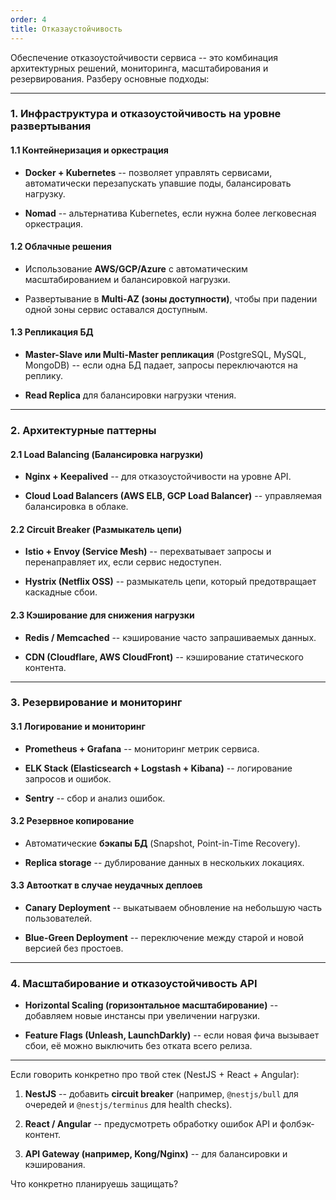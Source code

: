 ```yaml
---
order: 4
title: Отказаустойчивость
---
```


Обеспечение отказоустойчивости сервиса -- это комбинация архитектурных решений, мониторинга, масштабирования и резервирования. Разберу основные подходы:

---

### **1\. Инфраструктура и отказоустойчивость на уровне развертывания**

#### **1\.1 Контейнеризация и оркестрация**

-  **Docker + Kubernetes** -- позволяет управлять сервисами, автоматически перезапускать упавшие поды, балансировать нагрузку.

-  **Nomad** -- альтернатива Kubernetes, если нужна более легковесная оркестрация.

#### **1\.2 Облачные решения**

-  Использование **AWS/GCP/Azure** с автоматическим масштабированием и балансировкой нагрузки.

-  Развертывание в **Multi-AZ (зоны доступности)**, чтобы при падении одной зоны сервис оставался доступным.

#### **1\.3 Репликация БД**

-  **Master-Slave или Multi-Master репликация** (PostgreSQL, MySQL, MongoDB) -- если одна БД падает, запросы переключаются на реплику.

-  **Read Replica** для балансировки нагрузки чтения.

---

### **2\. Архитектурные паттерны**

#### **2\.1 Load Balancing (Балансировка нагрузки)**

-  **Nginx + Keepalived** -- для отказоустойчивости на уровне API.

-  **Cloud Load Balancers (AWS ELB, GCP Load Balancer)** -- управляемая балансировка в облаке.

#### **2\.2 Circuit Breaker (Размыкатель цепи)**

-  **Istio + Envoy (Service Mesh)** -- перехватывает запросы и перенаправляет их, если сервис недоступен.

-  **Hystrix (Netflix OSS)** -- размыкатель цепи, который предотвращает каскадные сбои.

#### **2\.3 Кэширование для снижения нагрузки**

-  **Redis / Memcached** -- кэширование часто запрашиваемых данных.

-  **CDN (Cloudflare, AWS CloudFront)** -- кэширование статического контента.

---

### **3\. Резервирование и мониторинг**

#### **3\.1 Логирование и мониторинг**

-  **Prometheus + Grafana** -- мониторинг метрик сервиса.

-  **ELK Stack (Elasticsearch + Logstash + Kibana)** -- логирование запросов и ошибок.

-  **Sentry** -- сбор и анализ ошибок.

#### **3\.2 Резервное копирование**

-  Автоматические **бэкапы БД** (Snapshot, Point-in-Time Recovery).

-  **Replica storage** -- дублирование данных в нескольких локациях.

#### **3\.3 Автооткат в случае неудачных деплоев**

-  **Canary Deployment** -- выкатываем обновление на небольшую часть пользователей.

-  **Blue-Green Deployment** -- переключение между старой и новой версией без простоев.

---

### **4\. Масштабирование и отказоустойчивость API**

-  **Horizontal Scaling (горизонтальное масштабирование)** -- добавляем новые инстансы при увеличении нагрузки.

-  **Feature Flags (Unleash, LaunchDarkly)** -- если новая фича вызывает сбои, её можно выключить без отката всего релиза.

---

Если говорить конкретно про твой стек (NestJS + React + Angular):

1. **NestJS** -- добавить **circuit breaker** (например, `@nestjs/bull` для очередей и `@nestjs/terminus` для health checks).

2. **React / Angular** -- предусмотреть обработку ошибок API и фолбэк-контент.

3. **API Gateway (например, Kong/Nginx)** -- для балансировки и кэширования.

Что конкретно планируешь защищать?